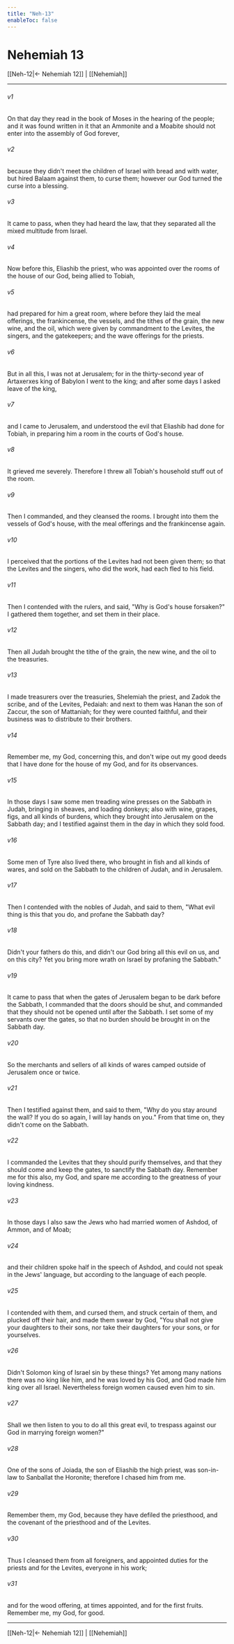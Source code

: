 ```yaml
---
title: "Neh-13"
enableToc: false
---
```

# Nehemiah 13

[[Neh-12|← Nehemiah 12]] | [[Nehemiah]]
***



###### v1 
On that day they read in the book of Moses in the hearing of the people; and it was found written in it that an Ammonite and a Moabite should not enter into the assembly of God forever, 

###### v2 
because they didn't meet the children of Israel with bread and with water, but hired Balaam against them, to curse them; however our God turned the curse into a blessing. 

###### v3 
It came to pass, when they had heard the law, that they separated all the mixed multitude from Israel. 

###### v4 
Now before this, Eliashib the priest, who was appointed over the rooms of the house of our God, being allied to Tobiah, 

###### v5 
had prepared for him a great room, where before they laid the meal offerings, the frankincense, the vessels, and the tithes of the grain, the new wine, and the oil, which were given by commandment to the Levites, the singers, and the gatekeepers; and the wave offerings for the priests. 

###### v6 
But in all this, I was not at Jerusalem; for in the thirty-second year of Artaxerxes king of Babylon I went to the king; and after some days I asked leave of the king, 

###### v7 
and I came to Jerusalem, and understood the evil that Eliashib had done for Tobiah, in preparing him a room in the courts of God's house. 

###### v8 
It grieved me severely. Therefore I threw all Tobiah's household stuff out of the room. 

###### v9 
Then I commanded, and they cleansed the rooms. I brought into them the vessels of God's house, with the meal offerings and the frankincense again. 

###### v10 
I perceived that the portions of the Levites had not been given them; so that the Levites and the singers, who did the work, had each fled to his field. 

###### v11 
Then I contended with the rulers, and said, "Why is God's house forsaken?" I gathered them together, and set them in their place. 

###### v12 
Then all Judah brought the tithe of the grain, the new wine, and the oil to the treasuries. 

###### v13 
I made treasurers over the treasuries, Shelemiah the priest, and Zadok the scribe, and of the Levites, Pedaiah: and next to them was Hanan the son of Zaccur, the son of Mattaniah; for they were counted faithful, and their business was to distribute to their brothers. 

###### v14 
Remember me, my God, concerning this, and don't wipe out my good deeds that I have done for the house of my God, and for its observances. 

###### v15 
In those days I saw some men treading wine presses on the Sabbath in Judah, bringing in sheaves, and loading donkeys; also with wine, grapes, figs, and all kinds of burdens, which they brought into Jerusalem on the Sabbath day; and I testified against them in the day in which they sold food. 

###### v16 
Some men of Tyre also lived there, who brought in fish and all kinds of wares, and sold on the Sabbath to the children of Judah, and in Jerusalem. 

###### v17 
Then I contended with the nobles of Judah, and said to them, "What evil thing is this that you do, and profane the Sabbath day? 

###### v18 
Didn't your fathers do this, and didn't our God bring all this evil on us, and on this city? Yet you bring more wrath on Israel by profaning the Sabbath." 

###### v19 
It came to pass that when the gates of Jerusalem began to be dark before the Sabbath, I commanded that the doors should be shut, and commanded that they should not be opened until after the Sabbath. I set some of my servants over the gates, so that no burden should be brought in on the Sabbath day. 

###### v20 
So the merchants and sellers of all kinds of wares camped outside of Jerusalem once or twice. 

###### v21 
Then I testified against them, and said to them, "Why do you stay around the wall? If you do so again, I will lay hands on you." From that time on, they didn't come on the Sabbath. 

###### v22 
I commanded the Levites that they should purify themselves, and that they should come and keep the gates, to sanctify the Sabbath day. Remember me for this also, my God, and spare me according to the greatness of your loving kindness. 

###### v23 
In those days I also saw the Jews who had married women of Ashdod, of Ammon, and of Moab; 

###### v24 
and their children spoke half in the speech of Ashdod, and could not speak in the Jews' language, but according to the language of each people. 

###### v25 
I contended with them, and cursed them, and struck certain of them, and plucked off their hair, and made them swear by God, "You shall not give your daughters to their sons, nor take their daughters for your sons, or for yourselves. 

###### v26 
Didn't Solomon king of Israel sin by these things? Yet among many nations there was no king like him, and he was loved by his God, and God made him king over all Israel. Nevertheless foreign women caused even him to sin. 

###### v27 
Shall we then listen to you to do all this great evil, to trespass against our God in marrying foreign women?" 

###### v28 
One of the sons of Joiada, the son of Eliashib the high priest, was son-in-law to Sanballat the Horonite; therefore I chased him from me. 

###### v29 
Remember them, my God, because they have defiled the priesthood, and the covenant of the priesthood and of the Levites. 

###### v30 
Thus I cleansed them from all foreigners, and appointed duties for the priests and for the Levites, everyone in his work; 

###### v31 
and for the wood offering, at times appointed, and for the first fruits. Remember me, my God, for good.

***
[[Neh-12|← Nehemiah 12]] | [[Nehemiah]]
